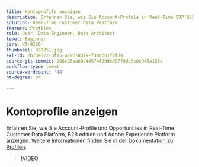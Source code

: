 ```yaml
---
title: Kontoprofile anzeigen
description: Erfahren Sie, wie Sie Account-Profile in Real-Time CDP B2B edition anzeigen.
solution: Real-Time Customer Data Platform
feature: Profiles
role: User, Data Engineer, Data Architect
level: Beginner
jira: KT-9260
thumbnail: 338251.jpg
exl-id: 2b739872-0f15-429c-8d19-f3bcc81f2f89
source-git-commit: 286c85aa88d44574f00ded67f0de8e0c945a153e
workflow-type: tm+mt
source-wordcount: '44'
ht-degree: 0%

---
```


# Kontoprofile anzeigen

Erfahren Sie, wie Sie Account-Profile und Opportunities in Real-Time Customer Data Platform, B2B edition und Adobe Experience Platform anzeigen. Weitere Informationen finden Sie in der [Dokumentation zu Profilen](https://experienceleague.adobe.com/docs/experience-platform/rtcdp/profile/profile-browse.html?lang=de).

>[!VIDEO](https://video.tv.adobe.com/v/3446586?learn=on&enablevpops&captions=ger)

